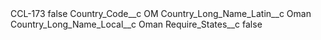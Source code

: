 <?xml version="1.0" encoding="UTF-8"?>
<CustomMetadata xmlns="http://soap.sforce.com/2006/04/metadata" xmlns:xsi="http://www.w3.org/2001/XMLSchema-instance" xmlns:xsd="http://www.w3.org/2001/XMLSchema">
    <label>CCL-173</label>
    <protected>false</protected>
    <values>
        <field>Country_Code__c</field>
        <value xsi:type="xsd:string">OM</value>
    </values>
    <values>
        <field>Country_Long_Name_Latin__c</field>
        <value xsi:type="xsd:string">Oman</value>
    </values>
    <values>
        <field>Country_Long_Name_Local__c</field>
        <value xsi:type="xsd:string">Oman</value>
    </values>
    <values>
        <field>Require_States__c</field>
        <value xsi:type="xsd:boolean">false</value>
    </values>
</CustomMetadata>
